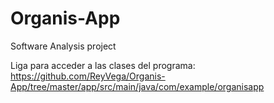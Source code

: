 # Organis-App
Software Analysis project

Liga para acceder a las clases del programa:
https://github.com/ReyVega/Organis-App/tree/master/app/src/main/java/com/example/organisapp
